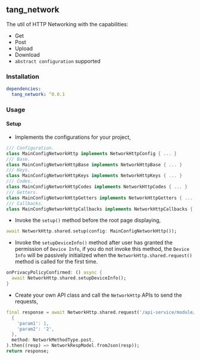 ## tang_network

The util of HTTP Networking with the capabilities:

- Get
- Post
- Upload
- Download
- `abstract configuration` supported

### Installation

```yaml
dependencies:
  tang_network: ^0.0.1
```

### Usage

#### Setup

- Implements the configurations for your project,
```dart
/// Configuration.
class MainConfigNetworkHttp implements NetworkHttpConfig { ... }
/// Base.
class MainConfigNetworkHttpBase implements NetworkHttpBase { ... }
/// Keys.
class MainConfigNetworkHttpKeys implements NetworkHttpKeys { ... }
/// Codes.
class MainConfigNetworkHttpCodes implements NetworkHttpCodes { ... }
/// Getters.
class MainConfigNetworkHttpGetters implements NetworkHttpGetters { ... }
/// Callbacks.
class MainConfigNetworkHttpCallbacks implements NetworkHttpCallbacks { ... }
```

- Invoke the `setup()` method before the root page displaying,
```dart
await NetworkHttp.shared.setup(config: MainConfigNetworkHttp());
```

- Invoke the `setupDeviceInfo()` method after user has granted the permission of `Device Info`, if you do not invoke this method, the `Device Info` will be passively initialized when the `NetworkHttp.shared.request()` method is called for the first time.
```dart
onPrivacyPolicyConfirmed: () async {
  await NetworkHttp.shared.setupDeviceInfo();
}
```

- Create your own API class and call the `NetworkHttp` APIs to send the requests,
```dart
final response = await NetworkHttp.shared.request('/api-service/module/method',
  {
    'param1': 1,
    'param2': '2',
  },
  method: NetworkMethodType.post,
).then((resp) => NetworkRespModel.fromJson(resp));
return response;
```